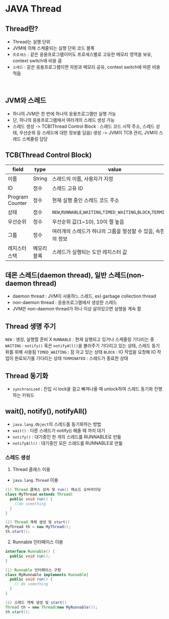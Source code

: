 # JAVA Thread

## Thread란?

- Thread는 실행 단위
- JVM에 의해 스케줄되는 실행 단위 코드 블록
- `프로세스` : 같은 응용프로그램이어도 프로세스별로 고유한 메모리 영역을 보유, context switch에 비용 큼
- `스레드` : 같은 응용프로그램이면 자원과 메모리 공유, context switch에 따른 비용 적음

<br>

## JVM와 스레드

- 하나의 JVM은 한 번에 하나의 응용프로그램만 실행 가능
- 단, 하나의 응용프로그램에서 여러개의 스레드 생성 가능
- 스레드 생성 -> TCB(Thread Control Block : 스레드 코드 시작 주소, 스레드 상태, 우선순위 등 스레드에 대한 정보를 담음) 생성 -> JVM이 TCB 관리, JVM이 스레드 스케줄링 담당


## TCB(Thread Control Block)

|field|type|value|
|-|-|-|
|이름|String|스레드의 이름, 사용자가 지정|
|ID|정수|스레드 고유 ID|
|Program Counter|정수|현재 실행 중인 스레드 코드 주소|
|상태|정수|`NEW`,`RUNNABLE`,`WAITING`,`TIMED_WAITING`,`BLOCK`,`TERMINATED`|
|우선순위|정수|우선순위 값(1~10), 10이 젤 높음|
|그룹|정수|여러개의 스레드가 하나의 그룹을 형성할 수 있음, 속한 그룹의 정보|
|레지스터 스택|메모리 블록|스레드가 실행되는 도안 레지스터 값|


## 데몬 스레드(daemon thread), 일반 스레드(non-daemon thread)
- daemon thread : JVM이 사용하느 스레드, ex) garbage collection thread
- non-daemon thread : 응용프로그램에서 생성한 스레드
- JVM은 non-daemon thread가 하나 이상 살아있으면 실행을 계속 함


## Thread 생명 주기

`NEW` : 생성, 실행할 준비 X
`RUNNABLE` : 현재 실행되고 있거나 스케줄링 기다리는 중
`WAITING` : `notify()` 혹은 `notifyAll()`을 불러주기 기다리고 있는 상태, 스레드 동기화를 위해 사용됨
`TIMED_WAITING` : 잠 자고 있는 상태
`BLOCK` : IO 작업을 요청해 IO 작업이 완료되기를 기다리는 상태
`TERMINATED` : 스레드가 종료한 상태

## Thread 동기화

- `synchronized` : 진입 시 lock을 걸고 빠져나올 때 unlock하여 스레드 동기화 진행하는 키워드


## wait(), notify(), notifyAll()

- `java.lang.Object`의 스레드를 동기화하는 방법
- `wait()` : 다른 스레드가 notify() 해줄 때 까지 대기
- `notify()` : 대기중인 한 개의 스레드를 RUNNABLE로 만듦
- `notifyAll()` : 대기중인 모든 스레드를 RUNNABLE로 만듦


### 스레드 생성

1. Thread 클래스 이용

- `java.lang.Thread` 이용

```JAVA
(1) Thread 클래스 상속 및 run() 메소드 오버라이딩
class MyThread extends Thread{
  public void run() {
    //do something
  }
}

(2) Thread 객체 생성 및 start()
MyThread th = new MyThread();
th.start();
```

2. Runnable 인터페이스 이용

```JAVA
interface Runnable() {
  public void run();
}

(1) Runnable 인터페이스 구현
class MyRunnable implements Runnable{
  public void run() {
    // do something
  }
}

(2) 스레드 객체 생성 및 start()
Thread th = new Thread(new MyRunnable());
th.start();
```
